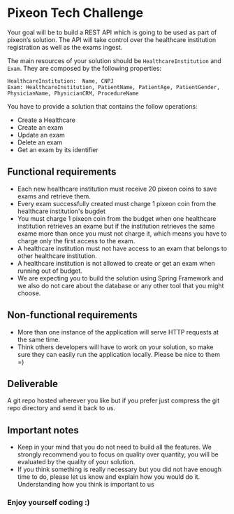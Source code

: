 # Pixeon Tech Challenge

Your goal will be to build a REST API which is going to be used as part of pixeon’s solution. The API will take control over the healthcare institution registration as well as the exams ingest. 

The main resources of your solution should be `HealthcareInstitution` and  `Exam`. They are composed by the following properties: 

``HealthcareInstitution:  Name, CNPJ``  
``Exam: HealthcareInstitution, PatientName, PatientAge, PatientGender, PhysicianName, PhysicianCRM, ProcedureName``

You have to provide a solution that contains the follow operations: 

  * Create a Healthcare
  * Create an exam
  * Update an exam
  * Delete an exam 
  * Get an exam by its identifier

## Functional requirements

 * Each new healthcare institution must receive 20 pixeon coins to save exams and retrieve them.
 * Every exam successfully created must charge 1 pixeon coin from the healthcare institution's bugdet
 * You must charge 1 pixeon coin from the budget when one healthcare institution retrieves an exame but if the institution retrieves the same exame more than once you must not charge it, which means you have to charge only the first access to the exam.
 * A healthcare institution must not have access to an exam that belongs to other healthcare institution.
 * A healthcare institution is not allowed to create or get an exam when running out of budget. 
 * We are expecting you to build the solution using Spring Framework and we also do not care about the database or any other tool that you might choose.


## Non-functional requirements
 
 * More than one instance of the application will serve HTTP requests at the same time.
 * Think others developers will have to work on your solution, so make sure they can easily run the application locally. Please be nice to them  =)  

## Deliverable

A git repo hosted wherever you like but if you prefer just compress the git repo directory and send it back to us.

## Important notes

* Keep in your mind that you do not need to build all the features. We strongly recommend you to focus on quality over quantity, you will be evaluated by the quality of your solution.  
* If you think something is really necessary but you did not have enough time to do, please let us know and explain how you would do it. Understanding how you think is important to us 


### Enjoy yourself coding :)

